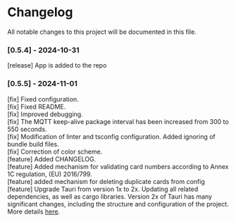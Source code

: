 # Changelog

All notable changes to this project will be documented in this file.

### [0.5.4] - 2024-10-31

[release] App is added to the repo

### [0.5.5] - 2024-11-01

[fix] Fixed configuration.  
[fix] Fixed README.  
[fix] Improved debugging.  
[fix] The MQTT keep-alive package interval has been increased from 300 to 550 seconds.  
[fix] Modification of linter and tsconfig configuration. Added ignoring of bundle build files.  
[fix] Correction of color scheme.  
[feature] Added CHANGELOG.  
[feature] Added mechanism for validating card numbers according to Annex 1C regulation, (EU) 2016/799.  
[feature] added mechanism for deleting duplicate cards from config  
[feature] Upgrade Tauri from version 1x to 2x. Updating all related dependencies, as well as cargo libraries. Version 2х of Tauri has many significant changes, including the structure and configuration of the project. More details [here](https://v2.tauri.app/start/migrate/from-tauri-1/).
